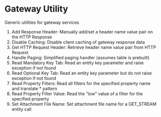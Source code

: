 # Gateway Utility

Generic utilities for gateway services

1. Add Response Header: Manually add/set a header name value pair on the HTTP Response
2. Disable Caching: Disable client caching of gateway response data
3. Get HTTP Request Header: Retrieve header name value pair from HTTP Request
4. Handle Paging: Simplified paging handler (assumes table is prebuilt)
5. Read Mandatory Key Tab: Read an entity key parameter and raise exception if not found
6. Read Optional Key Tab: Read an entity key parameter but do not raise exception if not found
7. Read Property Filters: Read all filters for the specified property name and translate * pattern
8. Read Property Filter Value: Read the "low" value of a filter for the specified property
9. Set Attachment File Name: Set attachment file name for a GET_STREAM entity call
